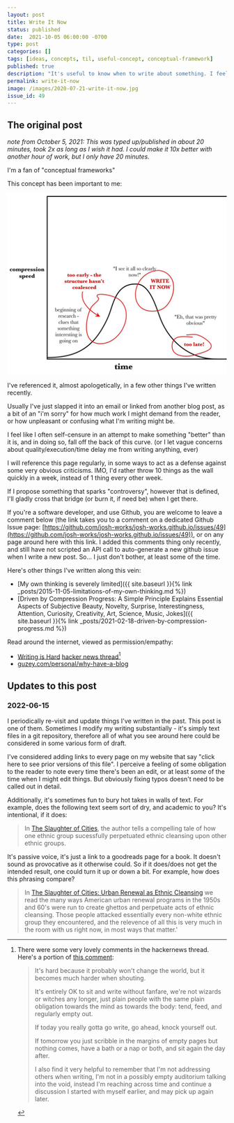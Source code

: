 ```yaml
---
layout: post
title: Write It Now
status: published
date:  2021-10-05 06:00:00 -0700
type: post
categories: []
tags: [ideas, concepts, til, useful-concept, conceptual-framework]
published: true
description: "It's useful to know when to write about something. I feel like I often self-censure in an attempt to make something better than it should be, and in doing so, fall off the back of this curve."
permalink: write-it-now
image: /images/2020-07-21-write-it-now.jpg
issue_id: 49
---
```


## The original post

_note from October 5, 2021: This was typed up/published in about 20 minutes, took 2x as long as I wish it had. I could make it 10x better with another hour of work, but I only have 20 minutes._


I'm a fan of "conceptual frameworks"

This concept has been important to me:

![write-it-now](/images/2020-07-21-write-it-now.jpg)

I've referenced it, almost apologetically, in a few other things I've written recently.

Usually I've just slapped it into an email or linked from another blog post, as a bit of an "i'm sorry" for how much work I might demand from the reader, or how unpleasant or confusing what I'm writing might be.

I feel like I often self-censure in an attempt to make something "better" than it is, and in doing so, fall off the back of this curve. (or I let vague concerns about quality/execution/time delay me from writing anything, ever)

I will reference this page regularly, in some ways to act as a defense against some very obvious criticisms. IMO, I'd rather throw 10 things as the wall quickly in a week, instead of 1 thing every other week.

If I propose something that sparks "controversy", however that is defined, I'll gladly cross that bridge (or burn it, if need be) when I get there.

If you're a software developer, and use Github, you are welcome to leave a comment below (the link takes you to a comment on a dedicated Github Issue page: [https://github.com/josh-works/josh-works.github.io/issues/49](https://github.com/josh-works/josh-works.github.io/issues/49)), or on any page around here with this link. I added this comments thing only recently, and still have not scripted an API call to auto-generate a new github issue when I write a new post. So... I just don't bother, at least some of the time.

Here's other things I've written along this vein:

- [My own thinking is severely limited]({{ site.baseurl }}{% link _posts/2015-11-05-limitations-of-my-own-thinking.md %})
- [Driven by Compression Progress: A Simple Principle Explains Essential Aspects of Subjective Beauty, Novelty, Surprise, Interestingness, Attention, Curiosity, Creativity, Art, Science, Music, Jokes]({{ site.baseurl }}{% link _posts/2021-02-18-driven-by-compression-progress.md %})

Read around the internet, viewed as permission/empathy:

- [Writing is Hard](https://blog.torh.net/2022/06/14/writing-is-hard/) [hacker news thread](https://news.ycombinator.com/item?id=31741262)[^noteworthy]
- [guzey.com/personal/why-have-a-blog](https://guzey.com/personal/why-have-a-blog/)


[^noteworthy]: There were some very lovely comments in the hackernews thread. Here's a portion of [this comment](https://news.ycombinator.com/item?id=31760857):

    > It's hard because it probably won't change the world, but it becomes much harder when shouting.
    >
    > It's entirely OK to sit and write without fanfare, we're not wizards or witches any longer, just plain people with the same plain obligation towards the mind as towards the body: tend, feed, and regularly empty out.
    >
    > If today you really gotta go write, go ahead, knock yourself out.
    >
    > If tomorrow you just scribble in the margins of empty pages but nothing comes, have a bath or a nap or both, and sit again the day after.
    >
    > I also find it very helpful to remember that I'm not addressing others when writing, I'm not in a possibly empty auditorium talking into the void, instead I'm reaching across time and continue a discussion I started with myself earlier, and may pick up again later.


## Updates to this post

### 2022-06-15

I periodically re-visit and update things I've written in the past. This post is one of them. Sometimes I modify my writing substantially - it's simply text files in a git repository, therefore all of what you see around here could be considered in some various form of draft. 

I've considered adding links to every page on my website that say "click here to see prior versions of this file". I perceive a feeling of some obligation to the reader to note every time there's been an edit, or at least _some_ of the time when I might edit things. But obviously fixing typos doesn't need to be called out in detail. 

Additionally, it's sometimes fun to bury hot takes in walls of text. For example, does the following text seem sort of dry, and academic to you? It's intentional, if it does:

> In [The Slaughter of Cities](https://www.goodreads.com/book/show/2023854.The_Slaughter_of_Cities), the author tells a compelling tale of how one ethnic group sucessfully perpetuated ethnic cleansing upon other ethnic groups.

It's passive voice, it's just a link to a goodreads page for a book. It doesn't sound as provocative as it otherwise could. So if it does/does not get the intended result, one could turn it up or down a bit. For example, how does this phrasing compare?

> In [The Slaughter of Cities: Urban Renewal as Ethnic Cleansing](https://www.fidelitypress.org/book-products/the-slaughter-of-cities) we read the many ways American urban renewal programs in the 1950s and 60's were run to create ghettos and perpetuate acts of ethnic cleansing. Those people attacked essentially every non-white ethnic group they encountered, and the relevence of all this is very much in the room with us right now, in most ways that matter.'



